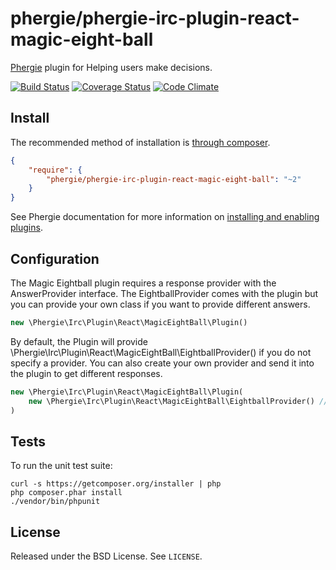 # phergie/phergie-irc-plugin-react-magic-eight-ball

[Phergie](http://github.com/phergie/phergie-irc-bot-react/) plugin for Helping users make decisions.

[![Build Status](https://secure.travis-ci.org/dstockto/phergie-irc-plugin-react-magic-eightball.png?branch=master)](http://travis-ci.org/dstockto/phergie-irc-plugin-react-magic-eightball)
[![Coverage Status](https://img.shields.io/coveralls/dstockto/phergie-irc-plugin-react-magic-eightball.svg)](https://coveralls.io/r/dstockto/phergie-irc-plugin-react-magic-eightball)
[![Code Climate](https://codeclimate.com/github/dstockto/phergie-irc-plugin-react-magic-eightball/badges/gpa.svg)](https://codeclimate.com/github/dstockto/phergie-irc-plugin-react-magic-eightball)

## Install

The recommended method of installation is [through composer](http://getcomposer.org).

```JSON
{
    "require": {
        "phergie/phergie-irc-plugin-react-magic-eight-ball": "~2"
    }
}
```

See Phergie documentation for more information on
[installing and enabling plugins](https://github.com/phergie/phergie-irc-bot-react/wiki/Usage#plugins).

## Configuration

The Magic Eightball plugin requires a response provider with the AnswerProvider interface. The EightballProvider comes
with the plugin but you can provide your own class if you want to provide different answers.

```php
new \Phergie\Irc\Plugin\React\MagicEightBall\Plugin()
```

By default, the Plugin will provide \Phergie\Irc\Plugin\React\MagicEightBall\EightballProvider() if you do not 
specify a provider. You can also create your own provider and send it into the plugin to get different responses.

```php
new \Phergie\Irc\Plugin\React\MagicEightBall\Plugin(
    new \Phergie\Irc\Plugin\React\MagicEightBall\EightballProvider() // Replace with your own provider
)
```


## Tests

To run the unit test suite:

```
curl -s https://getcomposer.org/installer | php
php composer.phar install
./vendor/bin/phpunit
```

## License

Released under the BSD License. See `LICENSE`.
